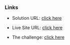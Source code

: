 ### Links

- Solution URL: [click here](https://github.com/weldu0/Frontend-Mentor-Challenges-Collection/tree/main/product-preview-card-component-main)

- Live Site URL: [click here](https://weldu0.github.io/Frontend-Mentor-Challenges-Collection/product-preview-card-component-main)

- The challenge: [click here](https://www.frontendmentor.io/challenges/product-preview-card-component-GO7UmttRfa)